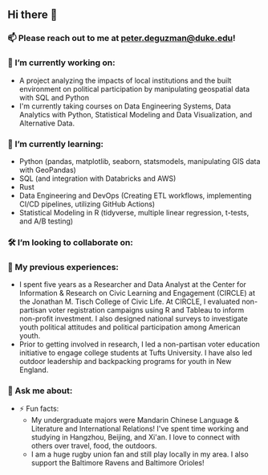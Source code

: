 ## Hi there 👋

### 📫 Please reach out to me at peter.deguzman@duke.edu!

### 🔭 I’m currently working on:  
- A project analyzing the impacts of local institutions and the built environment on political participation by manipulating geospatial data with SQL and Python
- I'm currently taking courses on Data Engineering Systems, Data Analytics with Python, Statistical Modeling and Data Visualization, and Alternative Data. 
### 🌱 I’m currently learning:
- Python (pandas, matplotlib, seaborn, statsmodels, manipulating GIS data with GeoPandas)
- SQL (and integration with Databricks and AWS)
- Rust
- Data Engineering and DevOps (Creating ETL workflows, implementing CI/CD pipelines, utilizing GitHub Actions)
- Statistical Modeling in R (tidyverse, multiple linear regression, t-tests, and A/B testing)
### 🛠️ I’m looking to collaborate on:

### :notebook: My previous experiences:
- I spent five years as a Researcher and Data Analyst at the Center for Information & Research on Civic Learning and Engagement (CIRCLE) at the Jonathan M. Tisch College of Civic Life. At CIRCLE, I evaluated non-partisan voter registration campaigns using R and Tableau to inform non-profit investment. I also designed national surveys to investigate youth political attitudes and political participation among American youth.
- Prior to getting involved in research, I led a non-partisan voter education initiative to engage college students at Tufts University. I have also led outdoor leadership and backpacking programs for youth in New England.  

### 💬 Ask me about:

- ⚡ Fun facts:
  - My undergraduate majors were Mandarin Chinese Language & Literature and International Relations! I've spent time working and studying in Hangzhou, Beijing, and Xi'an. I love to connect with others over travel, food, the outdoors.
  - I am a huge rugby union fan and still play locally in my area. I also support the Baltimore Ravens and Baltimore Orioles!

